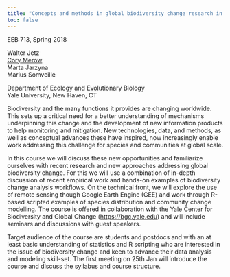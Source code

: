 ```yaml
---
title: "Concepts and methods in global biodiversity change research in the age of big data"
toc: false
---
```


EEB 713, Spring 2018

<a > Walter Jetz</a><br>
<a href="https://cmerow.github.io"> Cory Merow</a><br>
<a > Marta Jarzyna</a><br>
<a >Marius Somveille</a><br>

Department of Ecology and Evolutionary Biology <br> 
Yale University, New Haven, CT

<!-- **A workshop series for Yale's Center for Biodiversity and Global Change ** -->

Biodiversity and the many functions it provides are changing worldwide. This sets up a critical need for a better understanding of mechanisms underpinning this change and the development of new information products to help monitoring and mitigation. New technologies, data, and methods, as well as conceptual advances these have inspired, now increasingly enable work addressing this challenge for species and communities at global scale.

In this course we will discuss these new opportunities and familiarize ourselves with recent research and new approaches addressing global biodiversity change. For this we will use a combination of in-depth discussion of recent empirical work and hands-on examples of biodiversity change analysis workflows. On the technical front, we will explore the use of remote sensing though Google Earth Engine (GEE) and work through R-based scripted examples of species distribution and community change modelling. The course is offered in collaboration with the Yale Center for Biodiversity and Global Change (https://bgc.yale.edu) and will include seminars and discussions with guest speakers.

Target audience of the course are students and postdocs and with an at least basic understanding of statistics and R scripting who are interested in the issue of biodiversity change and keen to advance their data analysis and modeling skill-set.  The first meeting on 25th Jan will introduce the course and discuss the syllabus and course structure.
